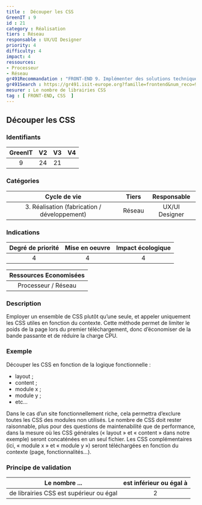 ```yaml
---
title :  Découper les CSS
GreenIT : 9
id : 21
category : Réalisation
tiers : Réseau
responsable : UX/UI Designer
priority: 4
difficulty: 4
impact: 4
ressources:
- Processeur
- Réseau
gr491Recommandation : "FRONT-END 9. Implémenter des solutions techniques dont l'impact est le plus faible"
gr491Search : https://gr491.isit-europe.org?famille=frontend&num_reco=9
mesurer : Le nombre de librairies CSS
tag : [ FRONT-END, CSS  ]
---
```


## Découper les CSS

### Identifiants

| GreenIT |  V2  |  V3  |  V4  |
|:-------:|:----:|:----:|:----:|
|   9   | 24  | 21  |      |

### Catégories

| Cycle de vie |  Tiers  |  Responsable  |
|:---------:|:----:|:----:|
| 3. Réalisation (fabrication / développement) | Réseau | UX/UI Designer |

### Indications

| Degré de priorité |      Mise en oeuvre       |  Impact écologique    |
|:-------------------:|:-------------------------:|:---------------------:|
| 4 | 4 | 4 |

|Ressources Economisées                                      |
|:----------------------------------------------------------:|
|  Processeur / Réseau  |

### Description

Employer un ensemble de CSS plutôt qu’une seule, et appeler uniquement les CSS utiles en fonction du contexte. 
Cette méthode permet de limiter le poids de la page lors du premier téléchargement, donc d’économiser de la bande passante 
et de réduire la charge CPU.

### Exemple

Découper les CSS en fonction de la logique fonctionnelle :
 - layout ;
 - content ;
 - module x ;
 - module y ;
 - etc...

Dans le cas d’un site fonctionnellement riche, cela permettra d’exclure toutes les CSS des modules non utilisés. 
Le nombre de CSS doit rester raisonnable, plus pour des questions de maintenabilité que de performance, 
dans la mesure où les CSS générales (« layout » et « content » dans notre exemple) seront concaténées en un seul fichier. 
Les CSS complémentaires (ici, « module x » et « module y ») seront téléchargées en fonction du contexte (page, fonctionnalités...).


### Principe de validation

| Le nombre ...     | est inférieur ou égal à   |  
|-------------------|:-------------------------:|
| de librairies CSS est supérieur ou égal  | 2  |
